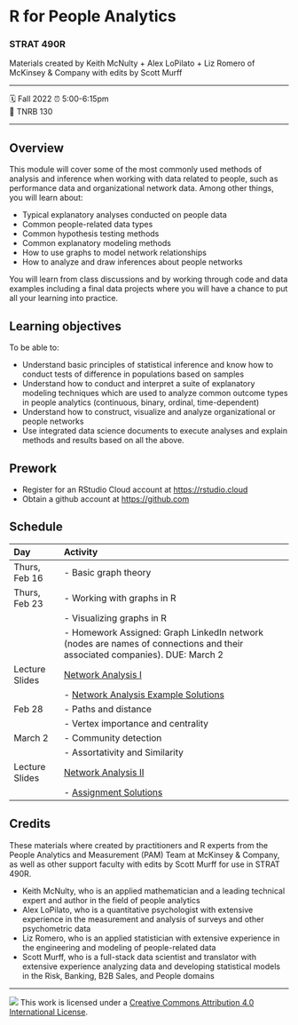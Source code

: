 R for People Analytics
================

### STRAT 490R

Materials created by Keith McNulty + Alex LoPilato + Liz Romero of McKinsey & Company with edits by Scott Murff

-----

:spiral_calendar: Fall 2022 
:alarm_clock:     5:00-6:15pm  
:hotel:           TNRB 130  

-----

## Overview

This module will cover some of the most commonly used methods of analysis and inference when working with data related to people, such as performance data and organizational network data. Among other things, you will learn about:
* Typical explanatory analyses conducted on people data
* Common people-related data types 
* Common hypothesis testing methods
* Common explanatory modeling methods
* How to use graphs to model network relationships 
* How to analyze and draw inferences about people networks

You will learn from class discussions and by working through code and data examples including a final data projects where you will have a chance to put all your learning into practice.

## Learning objectives

To be able to:
* Understand basic principles of statistical inference and know how to conduct tests of difference in populations based on samples
* Understand how to conduct and interpret a suite of explanatory modeling techniques which are used to analyze common outcome types in people analytics (continuous, binary, ordinal, time-dependent)
* Understand how to construct, visualize and analyze organizational or people networks 
* Use integrated data science documents to execute analyses and explain methods and results based on all the above.

## Prework

* Register for an RStudio Cloud account at https://rstudio.cloud
* Obtain a github account at https://github.com


## Schedule

| Day          | Activity         | 
| :------------ | :--------------- | 
| Thurs, Feb 16 | - Basic graph theory | 
| Thurs, Feb 23 | - Working with graphs in R  | 
|               | - Visualizing graphs in R |        
|               | - Homework Assigned: Graph LinkedIn network (nodes are names of connections and their associated companies). DUE: March 2
|Lecture Slides | [Network Analysis I](https://rstudio-conf-2022.github.io/people-analytics-rstats/materials/talks/5-working_with_and_visualizing_graphs.html#1)       |
|               | - [Network Analysis Example Solutions](https://rstudio-conf-2022.github.io/people-analytics-rstats/materials/module-exercises/05-Creating_and_visualizing_graphs---SOLUTIONS.html) | 
| Feb 28        | - Paths and distance  | 
|             | - Vertex importance and centrality | 
| March 2       | - Community detection  | 
|               | - Assortativity and Similarity | 
| Lecture Slides| [Network Analysis II](https://rstudio-conf-2022.github.io/people-analytics-rstats/materials/talks/6-graph_metrics.html)   
|               | - [Assignment Solutions](https://rstudio-conf-2022.github.io/people-analytics-rstats/materials/module-exercises/06-Graph_metrics---SOLUTIONS.html) 

## Credits

These materials where created by practitioners and R experts from the People Analytics and Measurement (PAM) Team at McKinsey & Company, as well as other support faculty with edits by Scott Murff for use in STRAT 490R.

- Keith McNulty, who is an applied mathematician and a leading technical expert and author in the field of people analytics  
- Alex LoPilato, who is a quantitative psychologist with extensive experience in the measurement and analysis of surveys and other psychometric data
- Liz Romero, who is an applied statistician with extensive experience in the engineering and modeling of people-related data
- Scott Murff, who is a full-stack data scientist and translator with extensive experience analyzing data and developing statistical models in the Risk, Banking, B2B Sales, and People domains

-----

![](https://i.creativecommons.org/l/by/4.0/88x31.png) This work is
licensed under a [Creative Commons Attribution 4.0 International
License](https://creativecommons.org/licenses/by/4.0/).

